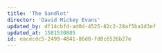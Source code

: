 ```yaml
---
title: 'The Sandlot'
director: 'David Mickey Evans'
updated_by: df14cbfd-ad0d-4525-82c2-28af5ba1d3ef
updated_at: 1581530885
id: eacecdc5-2499-4841-86d8-fd0c6526b27e
---
```

